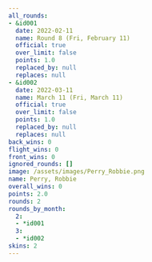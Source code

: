 ```yaml
---
all_rounds:
- &id001
  date: 2022-02-11
  name: Round 8 (Fri, February 11)
  official: true
  over_limit: false
  points: 1.0
  replaced_by: null
  replaces: null
- &id002
  date: 2022-03-11
  name: March 11 (Fri, March 11)
  official: true
  over_limit: false
  points: 1.0
  replaced_by: null
  replaces: null
back_wins: 0
flight_wins: 0
front_wins: 0
ignored_rounds: []
image: /assets/images/Perry_Robbie.png
name: Perry, Robbie
overall_wins: 0
points: 2.0
rounds: 2
rounds_by_month:
  2:
  - *id001
  3:
  - *id002
skins: 2
---
```

